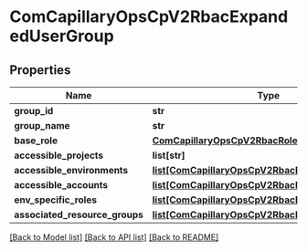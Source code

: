 # ComCapillaryOpsCpV2RbacExpandedUserGroup

## Properties
Name | Type | Description | Notes
------------ | ------------- | ------------- | -------------
**group_id** | **str** |  | [optional] 
**group_name** | **str** |  | [optional] 
**base_role** | [**ComCapillaryOpsCpV2RbacRoleInfo**](ComCapillaryOpsCpV2RbacRoleInfo.md) |  | [optional] 
**accessible_projects** | **list[str]** |  | [optional] 
**accessible_environments** | [**list[ComCapillaryOpsCpV2RbacEnvInfo]**](ComCapillaryOpsCpV2RbacEnvInfo.md) |  | [optional] 
**accessible_accounts** | [**list[ComCapillaryOpsCpV2RbacIdName]**](ComCapillaryOpsCpV2RbacIdName.md) |  | [optional] 
**env_specific_roles** | [**list[ComCapillaryOpsCpV2RbacEnvSpecificAccess]**](ComCapillaryOpsCpV2RbacEnvSpecificAccess.md) |  | [optional] 
**associated_resource_groups** | [**list[ComCapillaryOpsCpV2RbacIdName]**](ComCapillaryOpsCpV2RbacIdName.md) |  | [optional] 

[[Back to Model list]](../README.md#documentation-for-models) [[Back to API list]](../README.md#documentation-for-api-endpoints) [[Back to README]](../README.md)

